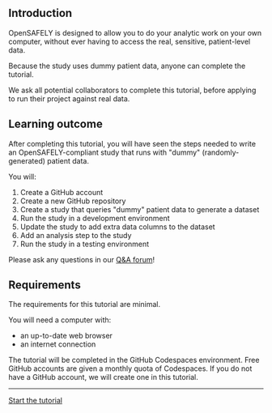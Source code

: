## Introduction

OpenSAFELY is designed to allow you to do your analytic work on your own
computer, without ever having to access the real, sensitive, patient-level data.

Because the study uses dummy patient data,
anyone can complete the tutorial.

We ask all potential collaborators to complete this tutorial,
before applying to run their project against real data.

## Learning outcome

After completing this tutorial,
you will have seen the steps needed to
write an OpenSAFELY-compliant study
that runs with "dummy" (randomly-generated) patient data.

You will:

1. Create a GitHub account
2. Create a new GitHub repository
3. Create a study that queries "dummy" patient data to generate a dataset
4. Run the study in a development environment
5. Update the study to add extra data columns to the dataset
6. Add an analysis step to the study
6. Run the study in a testing environment

Please ask any questions in our [Q&A forum](https://github.com/opensafely/documentation/discussions)!

## Requirements

The requirements for this tutorial are minimal.

You will need a computer with:

* an up-to-date web browser
* an internet connection

The tutorial will be completed in the GitHub Codespaces environment.
Free GitHub accounts are given a monthly quota of Codespaces.
If you do not have a GitHub account,
we will create one in this tutorial.

---

[Start the tutorial](creating-an-opensafely-project/index.md)
